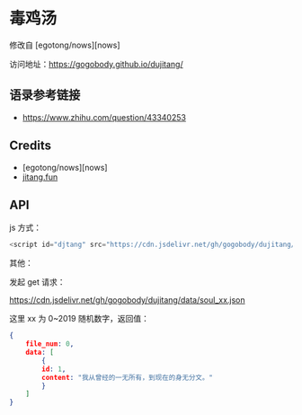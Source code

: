 # 毒鸡汤

修改自 [egotong/nows][nows]

访问地址：<https://gogobody.github.io/dujitang/>

## 语录参考链接

- <https://www.zhihu.com/question/43340253>

## Credits

* [egotong/nows][nows]
* [jitang.fun](http://jitang.fun/)

## API
js 方式：
```javascript
<script id="djtang" src="https://cdn.jsdelivr.net/gh/gogobody/dujitang/api.min.js" data-tag="span" defer></script>
```

其他：

发起 get 请求：

https://cdn.jsdelivr.net/gh/gogobody/dujitang/data/soul_xx.json

这里 xx 为 0~2019 随机数字，返回值：
```json
{
    file_num: 0,
    data: [
        {
        id: 1,
        content: "我从曾经的一无所有，到现在的身无分文。"
        }
    ]
}
```